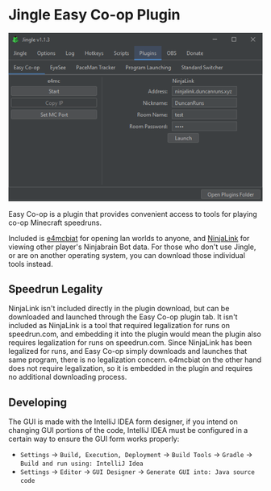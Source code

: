 # Jingle Easy Co-op Plugin

![Easy Co-op Jingle Plugin Tab](easycoop.png)

Easy Co-op is a plugin that provides convenient access to tools for playing co-op Minecraft speedruns.

Included is [e4mcbiat](https://github.com/duncanruns/e4mcbiat?tab=readme-ov-file#e4mc-but-its-a-tool) for opening lan
worlds to anyone, and [NinjaLink](https://github.com/DuncanRuns/NinjaLink?tab=readme-ov-file#ninjalink) for viewing
other player's Ninjabrain Bot data. For those who don't use Jingle, or are on another operating system, you can download
those individual tools instead.

## Speedrun Legality

NinjaLink isn't included directly in the plugin download, but can be downloaded and launched through the Easy Co-op
plugin tab. It isn't included as NinjaLink is a tool that required legalization for runs on speedrun.com, and embedding
it into the plugin would mean the plugin also requires legalization for runs on speedrun.com. Since NinjaLink has been
legalized for runs, and Easy Co-op simply downloads and launches that same program, there is no legalization concern.
e4mcbiat on the other hand does not require legalization, so it is embedded in the plugin and requires no additional
downloading process.

## Developing

The GUI is made with the IntelliJ IDEA form designer, if you intend on changing GUI portions of the code, IntelliJ
IDEA must be configured in a certain way to ensure the GUI form works properly:

- `Settings` -> `Build, Execution, Deployment` -> `Build Tools` -> `Gradle` -> `Build and run using: IntelliJ Idea`
- `Settings` -> `Editor` -> `GUI Designer` -> `Generate GUI into: Java source code`